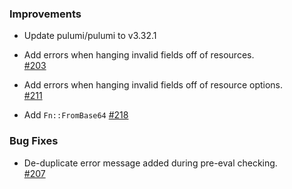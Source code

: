 ### Improvements

- Update pulumi/pulumi to v3.32.1

- Add errors when hanging invalid fields off of resources.  
  [#203](https://github.com/pulumi/pulumi-yaml/pull/203)

- Add errors when hanging invalid fields off of resource options.  
  [#211](https://github.com/pulumi/pulumi-yaml/pull/211)

- Add `Fn::FromBase64`
  [#218](https://github.com/pulumi/pulumi-yaml/pull/218)

### Bug Fixes

- De-duplicate error message added during pre-eval checking.  
  [#207](https://github.com/pulumi/pulumi-yaml/pull/207)
